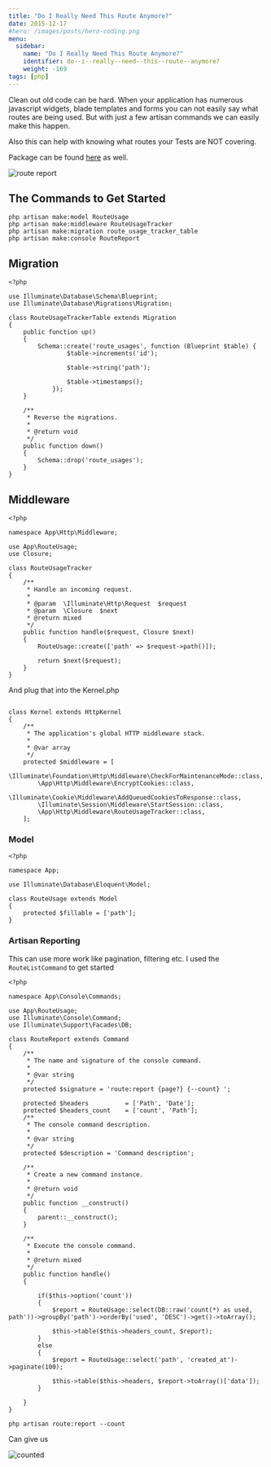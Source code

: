 ```yaml
---
title: "Do I Really Need This Route Anymore?"
date: 2015-12-17
#hero: /images/posts/hero-coding.png
menu:
  sidebar:
    name: "Do I Really Need This Route Anymore?"
    identifier: do--i--really--need--this--route--anymore?
    weight: -169
tags: [php]
---
```


Clean out old code can be hard. When your application has numerous javascript widgets, blade templates and forms you can not easily say what routes are being used. But with just a few artisan commands we can easily make this happen.

Also this can help with knowing what routes your Tests are NOT covering. 

Package can be found [here](https://packagist.org/packages/alfred-nutile-inc/route-tracking) as well.

![route report](https://dl.dropboxusercontent.com/s/892qdyoy099835b/route_report.png?dl=0)


## The Commands to Get Started

~~~
php artisan make:model RouteUsage
php artisan make:middleware RouteUsageTracker
php artisan make:migration route_usage_tracker_table
php artisan make:console RouteReport
~~~


## Migration

~~~
<?php

use Illuminate\Database\Schema\Blueprint;
use Illuminate\Database\Migrations\Migration;

class RouteUsageTrackerTable extends Migration
{
    public function up()
    {
        Schema::create('route_usages', function (Blueprint $table) {
                $table->increments('id');

                $table->string('path');

                $table->timestamps();
            });
    }

    /**
     * Reverse the migrations.
     *
     * @return void
     */
    public function down()
    {
        Schema::drop('route_usages');
    }
}

~~~


## Middleware

~~~
<?php

namespace App\Http\Middleware;

use App\RouteUsage;
use Closure;

class RouteUsageTracker
{
    /**
     * Handle an incoming request.
     *
     * @param  \Illuminate\Http\Request  $request
     * @param  \Closure  $next
     * @return mixed
     */
    public function handle($request, Closure $next)
    {
        RouteUsage::create(['path' => $request->path()]);
        
        return $next($request);
    }
}
~~~

And plug that into the Kernel.php

~~~

class Kernel extends HttpKernel
{
    /**
     * The application's global HTTP middleware stack.
     *
     * @var array
     */
    protected $middleware = [
        \Illuminate\Foundation\Http\Middleware\CheckForMaintenanceMode::class,
        \App\Http\Middleware\EncryptCookies::class,
        \Illuminate\Cookie\Middleware\AddQueuedCookiesToResponse::class,
        \Illuminate\Session\Middleware\StartSession::class,
        \App\Http\Middleware\RouteUsageTracker::class,
    ];

~~~

### Model

~~~
<?php

namespace App;

use Illuminate\Database\Eloquent\Model;

class RouteUsage extends Model
{
    protected $fillable = ['path'];
}

~~~


### Artisan Reporting

This can use more work like pagination, filtering etc. I used the `RouteListCommand` to get started

~~~
<?php

namespace App\Console\Commands;

use App\RouteUsage;
use Illuminate\Console\Command;
use Illuminate\Support\Facades\DB;

class RouteReport extends Command
{
    /**
     * The name and signature of the console command.
     *
     * @var string
     */
    protected $signature = 'route:report {page?} {--count} ';

    protected $headers          = ['Path', 'Date'];
    protected $headers_count    = ['count', 'Path'];
    /**
     * The console command description.
     *
     * @var string
     */
    protected $description = 'Command description';

    /**
     * Create a new command instance.
     *
     * @return void
     */
    public function __construct()
    {
        parent::__construct();
    }

    /**
     * Execute the console command.
     *
     * @return mixed
     */
    public function handle()
    {

        if($this->option('count'))
        {
            $report = RouteUsage::select(DB::raw('count(*) as used, path'))->groupBy('path')->orderBy('used', 'DESC')->get()->toArray();

            $this->table($this->headers_count, $report);
        }
        else
        {
            $report = RouteUsage::select('path', 'created_at')->paginate(100);

            $this->table($this->headers, $report->toArray()['data']);
        }

    }
}

~~~

~~~
php artisan route:report --count
~~~

Can give us

![counted](https://dl.dropboxusercontent.com/s/kh042i76j6oa6w9/route_counted.png?dl=0)
